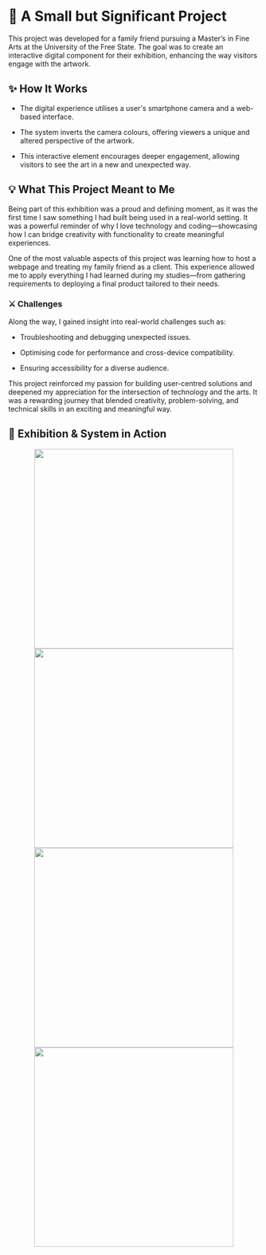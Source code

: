 #  🎨 A Small but Significant Project

This project was developed for a family friend pursuing a Master’s in Fine Arts at the University of the Free State. The goal was to create an interactive digital component for their exhibition, enhancing the way visitors engage with the artwork.

##  ✨ How It Works
-  The digital experience utilises a user's smartphone camera and a web-based interface.

-  The system inverts the camera colours, offering viewers a unique and altered perspective of the artwork.

-  This interactive element encourages deeper engagement, allowing visitors to see the art in a new and unexpected way.

##  💡 What This Project Meant to Me
Being part of this exhibition was a proud and defining moment, as it was the first time I saw something I had built being used in a real-world setting. It was a powerful reminder of why I love technology and coding—showcasing how I can bridge creativity with functionality to create meaningful experiences.

One of the most valuable aspects of this project was learning how to host a webpage and treating my family friend as a client. This experience allowed me to apply everything I had learned during my studies—from gathering requirements to deploying a final product tailored to their needs. 

### ⚔️ Challenges
Along the way, I gained insight into real-world challenges such as:

-  Troubleshooting and debugging unexpected issues.

-  Optimising code for performance and cross-device compatibility.

-  Ensuring accessibility for a diverse audience.

This project reinforced my passion for building user-centred solutions and deepened my appreciation for the intersection of technology and the arts. It was a rewarding journey that blended creativity, problem-solving, and technical skills in an exciting and meaningful way.

##  📸 Exhibition & System in Action

<div align="center">
  <img src="https://github.com/user-attachments/assets/41c5c64e-7f35-44a3-a281-ca564a1b4998" width="400"/>
  <img src="https://github.com/user-attachments/assets/7b26eb1b-2c06-4508-8717-66deae79b1ba" width="400"/>
</div>

<div align="center">
  <img src="https://github.com/user-attachments/assets/a02bcc91-21b6-42f3-baa5-269eeb613199" width="400"/>
  <img src="https://github.com/user-attachments/assets/53477c8e-2757-4ace-bae7-ccd74ca16d75" width="400"/>
</div>

